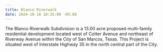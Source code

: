 ```yaml
---
title: Blanco Riverwalk
date: 2024-10-18 10:35:00 -05:00
---
```


The Blanco Riverwalk Subdivision is a 13.00 acre proposed multi-family residential development located west of Cotter Avenue and northeast of Riverway Avenue within the City of San Marcos, Texas.  This Project is situated west of Interstate Highway 35 in the north central part of the City.  